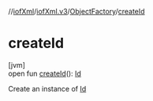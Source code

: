 //[iofXml](../../../index.md)/[iofXml.v3](../index.md)/[ObjectFactory](index.md)/[createId](create-id.md)

# createId

[jvm]\
open fun [createId](create-id.md)(): [Id](../-id/index.md)

Create an instance of [Id](../-id/index.md)
